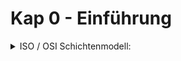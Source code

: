 Kap 0 - Einführung
=====
<details>
    <summary>ISO / OSI Schichtenmodell:</summary>
    <table style="width:100%">
        <tr>
            <td>Anwendungsschicht</td>
            <td>Application Layer</td>
            <td></td>
            <td>HTTP, STMP, POP3</td>
        </tr>
        <tr>
            <td>Darstellungsschicht</td>
            <td>Presentation Layer</td>
            <td></td>
            <td></td>
        </tr>
        <tr>
            <td>Sitzungsschicht</td>
            <td>Session Layer</td>
            <td></td>
            <td></td>
        </tr>
        <tr>
            <td>Transportschicht</td>
            <td>Transport Layer</td>
            <td>Segment (TCP) / Datagram (UDP)</td>
            <td>TCP / UDP</td>
        </tr>
        <tr>
            <td>Vermittlungsschicht</td>
            <td>Network Layer</td>
            <td>Packet</td>
            <td>IPv4 / IPv6</td>
        </tr>
        <tr>
            <td>Sicherungsschicht</td>
            <td>Data Link Layer</td>
            <td>Frame</td>
            <td>Ethernet 802.3, Wifi 802.11, LAN</td>
        </tr>
        <tr>
            <td>Physikalische Schicht</td>
            <td>Physical Layer</td>
            <td></td>
            <td></td>
        </tr>
    </table></br>
</details>
